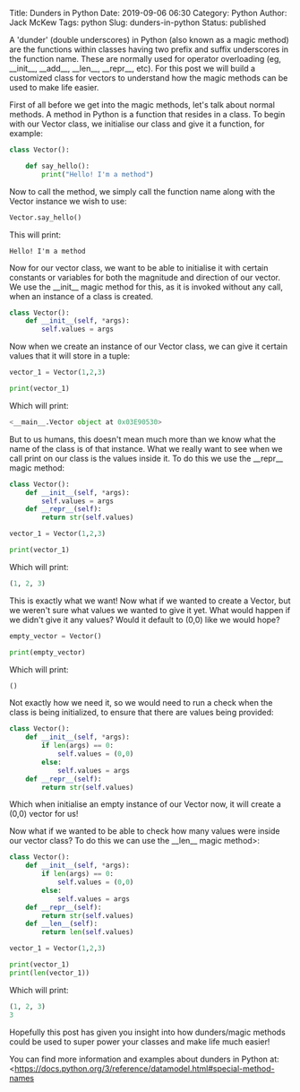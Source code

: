 Title: Dunders in Python
Date: 2019-09-06 06:30
Category: Python
Author: Jack McKew
Tags: python
Slug: dunders-in-python
Status: published

A 'dunder' (double underscores) in Python (also known as a magic method) are the functions within classes having two prefix and suffix underscores in the function name. These are normally used for operator overloading (eg, \_\_init\_\_, \_\_add\_\_, \_\_len\_\_, \_\_repr\_\_, etc). For this post we will build a customized class for vectors to understand how the magic methods can be used to make life easier.

First of all before we get into the magic methods, let's talk about normal methods. A method in Python is a function that resides in a class. To begin with our Vector class, we initialise our class and give it a function, for example:

``` python
class Vector():

    def say_hello():
        print("Hello! I'm a method")
```

Now to call the method, we simply call the function name along with the Vector instance we wish to use:

``` python
Vector.say_hello()
```

This will print:

``` 
Hello! I'm a method
```

Now for our vector class, we want to be able to initialise it with certain constants or variables for both the magnitude and direction of our vector. We use the \_\_init\_\_ magic method for this, as it is invoked without any call, when an instance of a class is created.

``` python
class Vector():
    def __init__(self, *args):
        self.values = args
```

Now when we create an instance of our Vector class, we can give it certain values that it will store in a tuple:

``` python
vector_1 = Vector(1,2,3)

print(vector_1)
```

Which will print:

``` python
<__main__.Vector object at 0x03E90530>
```

But to us humans, this doesn't mean much more than we know what the name of the class is of that instance. What we really want to see when we call print on our class is the values inside it. To do this we use the \_\_repr\_\_ magic method:

``` python
class Vector():
    def __init__(self, *args):
        self.values = args
    def __repr__(self):
        return str(self.values)

vector_1 = Vector(1,2,3)

print(vector_1)
```

Which will print:

``` python
(1, 2, 3)
```

This is exactly what we want! Now what if we wanted to create a Vector, but we weren't sure what values we wanted to give it yet. What would happen if we didn't give it any values? Would it default to (0,0) like we would hope?

``` python
empty_vector = Vector()

print(empty_vector)
```

Which will print:

``` python
()
```

Not exactly how we need it, so we would need to run a check when the class is being initialized, to ensure that there are values being provided:

``` python
class Vector():
    def __init__(self, *args):
        if len(args) == 0:
            self.values = (0,0)
        else: 
            self.values = args
    def __repr__(self):
        return str(self.values)
```

Which when initialise an empty instance of our Vector now, it will create a (0,0) vector for us!

Now what if we wanted to be able to check how many values were inside our vector class? To do this we can use the \_\_len\_\_ magic method>:

```python
class Vector():
    def __init__(self, *args):
        if len(args) == 0:
            self.values = (0,0)
        else: 
            self.values = args
    def __repr__(self):
        return str(self.values)
    def __len__(self):
        return len(self.values)

vector_1 = Vector(1,2,3)

print(vector_1)
print(len(vector_1))
```

Which will print:

``` python
(1, 2, 3)
3
```

Hopefully this post has given you insight into how dunders/magic methods could be used to super power your classes and make life much easier!

You can find more information and examples about dunders in Python at: <https://docs.python.org/3/reference/datamodel.html#special-method-names
